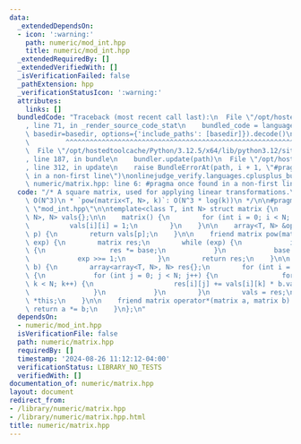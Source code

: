 ```yaml
---
data:
  _extendedDependsOn:
  - icon: ':warning:'
    path: numeric/mod_int.hpp
    title: numeric/mod_int.hpp
  _extendedRequiredBy: []
  _extendedVerifiedWith: []
  _isVerificationFailed: false
  _pathExtension: hpp
  _verificationStatusIcon: ':warning:'
  attributes:
    links: []
  bundledCode: "Traceback (most recent call last):\n  File \"/opt/hostedtoolcache/Python/3.12.5/x64/lib/python3.12/site-packages/onlinejudge_verify/documentation/build.py\"\
    , line 71, in _render_source_code_stat\n    bundled_code = language.bundle(stat.path,\
    \ basedir=basedir, options={'include_paths': [basedir]}).decode()\n          \
    \         ^^^^^^^^^^^^^^^^^^^^^^^^^^^^^^^^^^^^^^^^^^^^^^^^^^^^^^^^^^^^^^^^^^^^^^^^^^^^^^^^^\n\
    \  File \"/opt/hostedtoolcache/Python/3.12.5/x64/lib/python3.12/site-packages/onlinejudge_verify/languages/cplusplus.py\"\
    , line 187, in bundle\n    bundler.update(path)\n  File \"/opt/hostedtoolcache/Python/3.12.5/x64/lib/python3.12/site-packages/onlinejudge_verify/languages/cplusplus_bundle.py\"\
    , line 312, in update\n    raise BundleErrorAt(path, i + 1, \"#pragma once found\
    \ in a non-first line\")\nonlinejudge_verify.languages.cplusplus_bundle.BundleErrorAt:\
    \ numeric/matrix.hpp: line 6: #pragma once found in a non-first line\n"
  code: "/* A square matrix, used for applying linear transformations.\n * `operator*=`:\
    \ O(N^3)\n * `pow(matrix<T, N>, k)`: O(N^3 * log(k))\n */\n\n#pragma once\n#include\
    \ \"mod_int.hpp\"\n\ntemplate<class T, int N> struct matrix {\n    array<array<T,\
    \ N>, N> vals{};\n\n    matrix() {\n        for (int i = 0; i < N; i++) {\n  \
    \          vals[i][i] = 1;\n        }\n    }\n\n    array<T, N> &operator[](int\
    \ p) {\n        return vals[p];\n    }\n\n    friend matrix pow(matrix base, int\
    \ exp) {\n        matrix res;\n        while (exp) {\n            if (exp & 1)\
    \ {\n                res *= base;\n            }\n            base *= base;\n\
    \            exp >>= 1;\n        }\n        return res;\n    }\n\n    matrix &operator*=(matrix\
    \ b) {\n        array<array<T, N>, N> res{};\n        for (int i = 0; i < N; i++)\
    \ {\n            for (int j = 0; j < N; j++) {\n                for (int k = 0;\
    \ k < N; k++) {\n                    res[i][j] += vals[i][k] * b.vals[k][j];\n\
    \                }\n            }\n        }\n        vals = res;\n        return\
    \ *this;\n    }\n\n    friend matrix operator*(matrix a, matrix b) {\n       \
    \ return a *= b;\n    }\n};\n"
  dependsOn:
  - numeric/mod_int.hpp
  isVerificationFile: false
  path: numeric/matrix.hpp
  requiredBy: []
  timestamp: '2024-08-26 11:12:12-04:00'
  verificationStatus: LIBRARY_NO_TESTS
  verifiedWith: []
documentation_of: numeric/matrix.hpp
layout: document
redirect_from:
- /library/numeric/matrix.hpp
- /library/numeric/matrix.hpp.html
title: numeric/matrix.hpp
---
```

